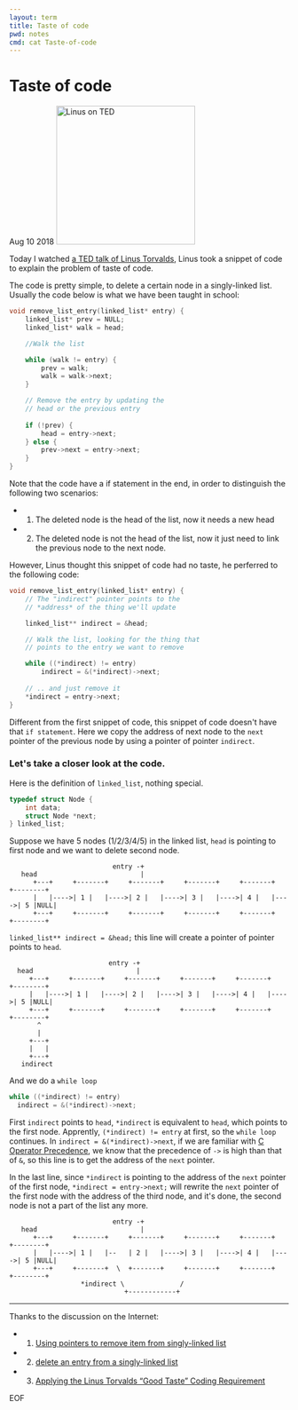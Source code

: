 ```yaml
---
layout: term
title: Taste of code
pwd: notes
cmd: cat Taste-of-code
---
```


# Taste of code

Aug 10 2018
<img src="../imgs/linus-on-TED.png" alt="Linus on TED" height="250"/>

Today I watched [a TED talk of Linus Torvalds](https://www.youtube.com/watch?v=o8NPllzkFhE), Linus took a snippet of code to explain the problem of taste of code.

The code is pretty simple, to delete a certain node in a singly-linked list. Usually the code below is what we have been taught in school:

```C
void remove_list_entry(linked_list* entry) {
    linked_list* prev = NULL;
    linked_list* walk = head;

    //Walk the list 

    while (walk != entry) {
        prev = walk;
        walk = walk->next;
    }

    // Remove the entry by updating the
    // head or the previous entry
    
    if (!prev) {
        head = entry->next;
    } else {
        prev->next = entry->next;
    }
}
```

Note that the code have a if statement in the end, in order to distinguish the following two scenarios:

* 1. The deleted node is the head of the list, now it needs a new head
* 2. The deleted node is not the head of the list, now it just need to link the previous node to the next node.

However, Linus thought this snippet of code had no taste, he perferred to the following code:

```C
void remove_list_entry(linked_list* entry) {
    // The "indirect" pointer points to the
    // *address* of the thing we'll update

    linked_list** indirect = &head;

    // Walk the list, looking for the thing that
    // points to the entry we want to remove

    while ((*indirect) != entry)
        indirect = &(*indirect)->next;
        
    // .. and just remove it
    *indirect = entry->next;
}
```

Different from the first snippet of code, this snippet of code doesn't have that `if statement`. Here we copy the address of next node to the `next` pointer of the previous node by using a pointer of pointer `indirect`.

### Let's take a closer look at the code.

Here is the definition of `linked_list`, nothing special.

```C
typedef struct Node {
    int data;
    struct Node *next;
} linked_list;
```

Suppose we have 5 nodes (1/2/3/4/5) in the linked list, `head` is pointing to first node and we want to delete second node.

```text
                          entry -+
   head                          |
      +---+     +-------+     +-------+     +-------+     +-------+     +--------+
      |   |---->| 1 |   |---->| 2 |   |---->| 3 |   |---->| 4 |   |---->| 5 |NULL|
      +---+     +-------+     +-------+     +-------+     +-------+     +--------+
```

`linked_list** indirect = &head;` this line will create a pointer of pointer points to `head`.

```text
                         entry -+
  head                          |
     +---+     +-------+     +-------+     +-------+     +-------+     +--------+
     |   |---->| 1 |   |---->| 2 |   |---->| 3 |   |---->| 4 |   |---->| 5 |NULL|
     +---+     +-------+     +-------+     +-------+     +-------+     +--------+
       ^
       |
     +---+
     |   |
     +---+
   indirect
```


And we do a `while loop`

```C
while ((*indirect) != entry)
  indirect = &(*indirect)->next;
```

First `indirect` points to `head`, `*indirect` is equivalent to `head`, which points to the first node. Apprently, `(*indirect) != entry` at first, so the `while loop` continues. In `indirect = &(*indirect)->next`, if we are familiar with [C Operator Precedence](https://en.cppreference.com/w/c/language/operator_precedence), we know that the precedence of `->` is high than that of `&`, so this line is to get the address of the `next` pointer.

In the last line, since `*indirect` is pointing to the address of the `next` pointer of the first node, `*indirect = entry->next;` will rewrite the `next` pointer of the first node with the address of the third node, and it's done, the second node is not a part of the list any more.

```text
                          entry -+
   head                          |
      +---+     +-------+     +-------+     +-------+     +-------+     +--------+
      |   |---->| 1 |   |--   | 2 |   |---->| 3 |   |---->| 4 |   |---->| 5 |NULL|
      +---+     +-------+  \  +-------+     +-------+     +-------+     +--------+
                  *indirect \              /
                             +------------+
```                             

---

Thanks to the discussion on the Internet:   

* 1) [Using pointers to remove item from singly-linked list](https://stackoverflow.com/questions/12914917/using-pointers-to-remove-item-from-singly-linked-list)
* 2) [delete an entry from a singly-linked list](https://stackoverflow.com/questions/51794426/delete-an-entry-from-a-singly-linked-list/51796733#51796733)
* 3) [Applying the Linus Torvalds “Good Taste” Coding Requirement](https://news.ycombinator.com/item?id=12793624)


EOF